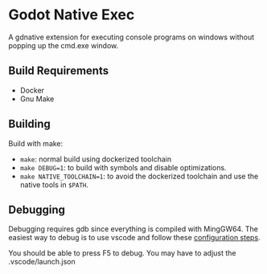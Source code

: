 # Godot Native Exec

A gdnative extension for executing console programs on windows without popping up the cmd.exe window.

## Build Requirements

* Docker
* Gnu Make

## Building

Build with make:
* `make`: normal build using dockerized toolchain
* `make DEBUG=1`: to build with symbols and disable optimizations.
* `make NATIVE_TOOLCHAIN=1`: to avoid the dockerized toolchain and use the native tools in `$PATH`.

## Debugging

Debugging requires gdb since everything is compiled with MingGW64. The easiest way to debug is to use vscode and follow these [configuration steps](https://code.visualstudio.com/docs/cpp/config-mingw).

You should be able to press F5 to debug. You may have to adjust the .vscode/launch.json
